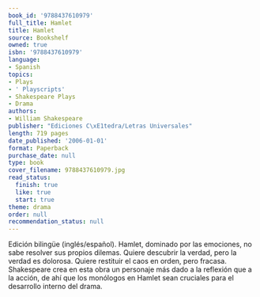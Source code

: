 ```yaml
---
book_id: '9788437610979'
full_title: Hamlet
title: Hamlet
source: Bookshelf
owned: true
isbn: '9788437610979'
language:
- Spanish
topics:
- Plays
- ' Playscripts'
- Shakespeare Plays
- Drama
authors:
- William Shakespeare
publisher: "Ediciones C\xE1tedra/Letras Universales"
length: 719 pages
date_published: '2006-01-01'
format: Paperback
purchase_date: null
type: book
cover_filename: 9788437610979.jpg
read_status:
  finish: true
  like: true
  start: true
theme: drama
order: null
recommendation_status: null
---
```

Edición bilingüe (inglés/español).
Hamlet, dominado por las emociones, no sabe resolver sus propios dilemas. Quiere descubrir la verdad, pero la verdad es dolorosa. Quiere restituir el caos en orden, pero fracasa. Shakespeare crea en esta obra un personaje más dado a la reflexión que a la acción, de ahí que los monólogos en Hamlet sean cruciales para el desarrollo interno del drama.


